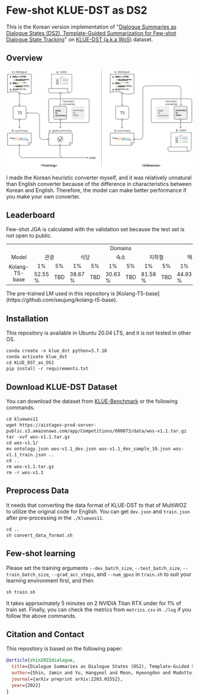 # Few-shot KLUE-DST as DS2
This is the Korean version implementation of "[Dialogue Summaries as Dialogue States (DS2), Template-Guided Summarization for Few-shot Dialogue State Tracking](https://arxiv.org/pdf/2203.01552.pdf)" on [KLUE-DST (a.k.a WoS)](https://github.com/KLUE-benchmark/KLUE) dataset.

## Overview
<p align="center">
<img src="./ds2_1.png">
</p>
I made the Korean heuristic converter myself, and it was relatively unnatural than English converter because of the difference in characteristics between Korean and English. Therefore, the model can make better performance if you make your own converter.

## Leaderboard
Few-shot JGA is calculated with the validation set because the test set is not open to public.
<table>
  <tr>
    <td align="center"> </td>
    <td colspan="11" align="center"> Domains</td>
  </tr>
  <tr>
    <td align="center"> Model</td>
    <td colspan="2" align="center"> 관광</td>
    <td colspan="2" align="center"> 식당</td>
    <td colspan="2" align="center"> 숙소</td>
    <td colspan="2" align="center"> 지하철</td>
    <td colspan="2" align="center"> 택시</td>
  </tr>
  <tr>
    <td rowspan="2" align="center"> Kolang-T5-base </td>
    <td align="center"> 1% </td>
    <td align="center"> 5% </td>
    <td align="center"> 1% </td>
    <td align="center"> 5% </td>
    <td align="center"> 1% </td>
    <td align="center"> 5% </td>
    <td align="center"> 1% </td>
    <td align="center"> 5% </td>
    <td align="center"> 1% </td>
    <td align="center"> 5% </td>
  </tr>
  <tr>
    <td> 52.55 % </td>
    <td> TBD </td>
    <td> 38.67 % </td>
    <td> TBD </td>
    <td> 30.63 % </td>
    <td> TBD </td>
    <td> 81.58 % </td>
    <td> TBD </td>
    <td> 44.93 % </td>
    <td> TBD </td>
  </tr>
</table>
The pre-trained LM used in this repository is [Kolang-T5-base](https://github.com/seujung/kolang-t5-base).

## Installation
This repository is available in Ubuntu 20.04 LTS, and it is not tested in other OS.
```
conda create -n klue_dst python=3.7.10
conda activate klue_dst
cd KLUE_DST_as_DS2
pip install -r requirements.txt
```

## Download KLUE-DST Dataset
You can download the dataset from [KLUE-Benchmark](https://klue-benchmark.com/tasks/73/data/download) or the
following commands.

```
cd kluewos11
wget https://aistages-prod-server-public.s3.amazonaws.com/app/Competitions/000073/data/wos-v1.1.tar.gz
tar -xvf wos-v1.1.tar.gz
cd wos-v1.1/
mv ontology.json wos-v1.1_dev.json wos-v1.1_dev_sample_10.json wos-v1.1_train.json ..
cd ..
rm wos-v1.1.tar.gz
rm -r wos-v1.1
```

## Preprocess Data
It needs that converting the data format of KLUE-DST to that of MultiWOZ to utilize the original code for English. You can get `dev.json` and `train.json` after pre-processing in the `./kluewos11`.
```
cd ..
sh convert_data_format.sh
```

## Few-shot learning
Please set the training arguments `--dev_batch_size`, `--test_batch_size`, `--train_batch_size`, `--grad_acc_steps`, and `--num_gpus` in `train.sh` to suit your learning environment first, and then
```
sh train.sh
```
It takes approximately 5 minutes on 2 NVIDIA Titan RTX under for 1% of train set.
Finally, you can check the metrics from `metrics.csv` in `./log` if you follow the above commands.

## Citation and Contact
This repository is based on the following paper:
```bib
@article{shin2022dialogue,
  title={Dialogue Summaries as Dialogue States (DS2), Template-Guided Summarization for Few-shot Dialogue State Tracking},
  author={Shin, Jamin and Yu, Hangyeol and Moon, Hyeongdon and Madotto, Andrea and Park, Juneyoung},
  journal={arXiv preprint arXiv:2203.01552},
  year={2022}
}
```